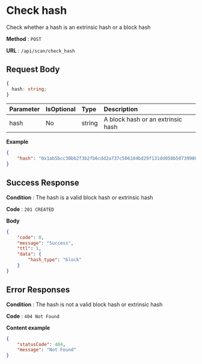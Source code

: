 # Check hash

Check whether a hash is an extrinsic hash or a block hash

**Method** : `POST`

**URL** : `/api/scan/check_hash`


## Request Body

```ts
{
  hash: string;
}
```

| Parameter | IsOptional | Type | Description |
|:----------|:---|:-----|:------------|
|hash|No|string|A block hash or an extrinsic hash|


**Example** 
```json
{
	"hash": "0x1ab5bcc30bb2f3b2fb6cdd2a737c506184bd29f131dd050b5073990880d0a1ff"
}
```

## Success Response

**Condition** : The hash is a valid block hash or extrinsic hash

**Code** : `201 CREATED`

**Body**

```json
{
    "code": 0,
    "message": "Success",
    "ttl": 1,
    "data": {
        "hash_type": "block"
    }
}
```

## Error Responses

**Condition** : The hash is not a valid block hash or extrinsic hash

**Code** : `404 Not Found`

**Content example**

```json
{
    "statusCode": 404,
    "message": "Not Found"
}
```